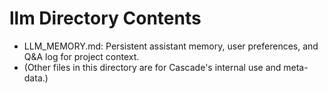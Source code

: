 # llm Directory Contents

- LLM_MEMORY.md: Persistent assistant memory, user preferences, and Q&A log for project context.
- (Other files in this directory are for Cascade's internal use and meta-data.)
